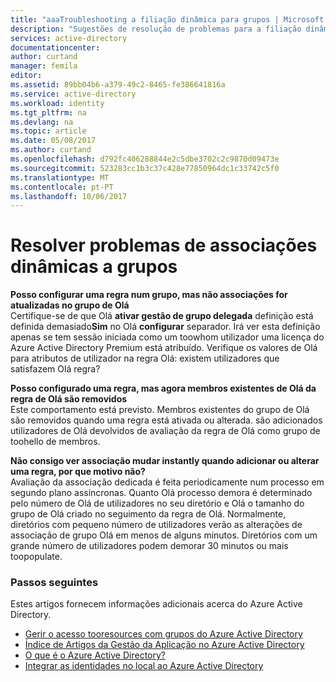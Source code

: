 ```yaml
---
title: "aaaTroubleshooting a filiação dinâmica para grupos | Microsoft Docs"
description: "Sugestões de resolução de problemas para a filiação dinâmica para grupos no Azure AD."
services: active-directory
documentationcenter: 
author: curtand
manager: femila
editor: 
ms.assetid: 89bb04b6-a379-49c2-8465-fe386641816a
ms.service: active-directory
ms.workload: identity
ms.tgt_pltfrm: na
ms.devlang: na
ms.topic: article
ms.date: 05/08/2017
ms.author: curtand
ms.openlocfilehash: d792fc406288844e2c5dbe3702c2c9870d09473e
ms.sourcegitcommit: 523283cc1b3c37c428e77850964dc1c33742c5f0
ms.translationtype: MT
ms.contentlocale: pt-PT
ms.lasthandoff: 10/06/2017
---
```

# <a name="troubleshooting-dynamic-memberships-for-groups"></a>Resolver problemas de associações dinâmicas a grupos
**Posso configurar uma regra num grupo, mas não associações for atualizadas no grupo de Olá**<br/>Certifique-se de que Olá **ativar gestão de grupo delegada** definição está definida demasiado**Sim** no Olá **configurar** separador. Irá ver esta definição apenas se tem sessão iniciada como um toowhom utilizador uma licença do Azure Active Directory Premium está atribuído. Verifique os valores de Olá para atributos de utilizador na regra Olá: existem utilizadores que satisfazem Olá regra?

**Posso configurado uma regra, mas agora membros existentes de Olá da regra de Olá são removidos**<br/>Este comportamento está previsto. Membros existentes do grupo de Olá são removidos quando uma regra está ativada ou alterada. são adicionados utilizadores de Olá devolvidos de avaliação da regra de Olá como grupo de toohello de membros.     

**Não consigo ver associação mudar instantly quando adicionar ou alterar uma regra, por que motivo não?**<br/>Avaliação da associação dedicada é feita periodicamente num processo em segundo plano assíncronas. Quanto Olá processo demora é determinado pelo número de Olá de utilizadores no seu diretório e Olá o tamanho do grupo de Olá criado no seguimento da regra de Olá. Normalmente, diretórios com pequeno número de utilizadores verão as alterações de associação de grupo Olá em menos de alguns minutos. Diretórios com um grande número de utilizadores podem demorar 30 minutos ou mais toopopulate.

### <a name="next-steps"></a>Passos seguintes
Estes artigos fornecem informações adicionais acerca do Azure Active Directory.

* [Gerir o acesso tooresources com grupos do Azure Active Directory](active-directory-manage-groups.md)
* [Índice de Artigos da Gestão da Aplicação no Azure Active Directory](active-directory-apps-index.md)
* [O que é o Azure Active Directory?](active-directory-whatis.md)
* [Integrar as identidades no local ao Azure Active Directory](active-directory-aadconnect.md)
